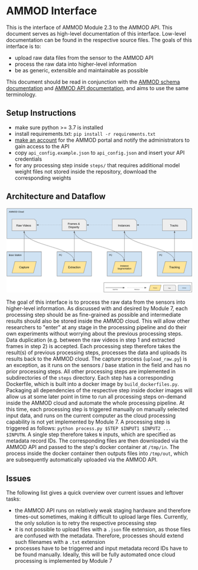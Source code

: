 # AMMOD Interface

This is the interface of AMMOD Module 2.3 to the AMMOD API. This document serves as high-level documentation of this interface. Low-level documentation can be found in the respective source files. The goals of this interface is to:

* upload raw data files from the sensor to the AMMOD API
* process the raw data into higher-level information
* be as generic, extensible and maintainable as possible

This document should be read in conjunction with the [AMMOD schema documentation](https://gitlab.gwdg.de/gfbio/ammod-examples-schemas/) and [AMMOD API documentation](https://ammod.gfbio.dev/swagger/index.html), and aims to use the same terminology.

## Setup Instructions

* make sure python >= 3.7 is installed
* install requirements.txt: `pip install -r requirements.txt`
* [make an account](https://ammod.gfbio.dev/oidc/authenticate/) for the AMMOD portal and notify the administrators to gain access to the API
* copy `api_config.example.json` to `api_config.json` and insert your API credentials
* for any processing step inside `steps/` that requires additional model weight files not stored inside the repository, download the corresponding weights

## Architecture and Dataflow

![Dataflow](assets/dataflow.png) 

The goal of this interface is to process the raw data from the sensors into higher-level information. As discussed with and desired by Module 7, each processing step should be as fine-grained as possible and intermediate results should also be stored inside the AMMOD cloud. This will allow other researchers to "enter" at any stage in the processing pipeline and do their own experiments without worrying about the previous processing steps. Data duplication (e.g. between the raw videos in step 1 and extracted frames in step 2) is accepted. Each processing step therefore takes the result(s) of previous processing steps, processes the data and uploads its results back to the AMMOD cloud. The capture process (`upload_raw.py`) is an exception, as it runs on the sensors / base station in the field and has no prior processing steps. All other processing steps are implemented in subdirectories of the `steps` directory. Each step has a corresponding Dockerfile, which is built into a docker image by `build_dockerfiles.py`. Packaging all dependencies of the respective step inside docker images will allow us at some later point in time to run all processing steps on-demand inside the AMMOD cloud and automate the whole processing pipeline. At this time, each processing step is triggered manually on manually selected input data, and runs on the current computer as the cloud processing capability is not yet implemented by Module 7. A processing step is triggered as follows: `python process.py $STEP $INPUT1 $INPUT2 ... $INPUTN`. A single step therefore takes `N` inputs, which are specified as metadata record IDs. The corresponding files are then downloaded via the AMMOD API and passed to the step's docker container at `/tmp/in`. The process inside the docker container then outputs files into `/tmp/out`, which are subsequently automatically uploaded via the AMMOD API.

## Issues

The following list gives a quick overview over current issues and leftover tasks:

* the AMMOD API runs on relatively weak staging hardware and therefore times-out sometimes, making it difficult to upload large files. Currently, the only solution is to retry the respective processing step
* it is not possible to upload files with a `.json` file extension, as those files are confused with the metadata. Therefore, processes should extend such filenames with a `.txt` extension
* processes have to be triggerred and input metadata record IDs have to be found manually. Ideally, this will be fully automated once cloud processing is implemented by Module 7